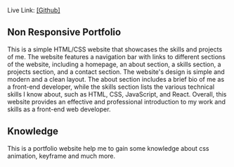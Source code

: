 Live Link: [\[Github\]](https://codewithrashed.github.io/NonResponsivePortfolio/)

## Non Responsive Portfolio

This is a simple HTML/CSS website that showcases the skills and projects of me. The website features a navigation bar with links to different sections of the website, including a homepage, an about section, a skills section, a projects section, and a contact section. The website's design is simple and modern and a clean layout. The about section includes a brief bio of me as a front-end developer, while the skills section lists the various technical skills I know about, such as HTML, CSS, JavaScript, and React. Overall, this website provides an effective and professional introduction to my work and skills as a front-end web developer.


## Knowledge
This is a portfolio website help me to gain some knowledge about css animation, keyframe and much more. 